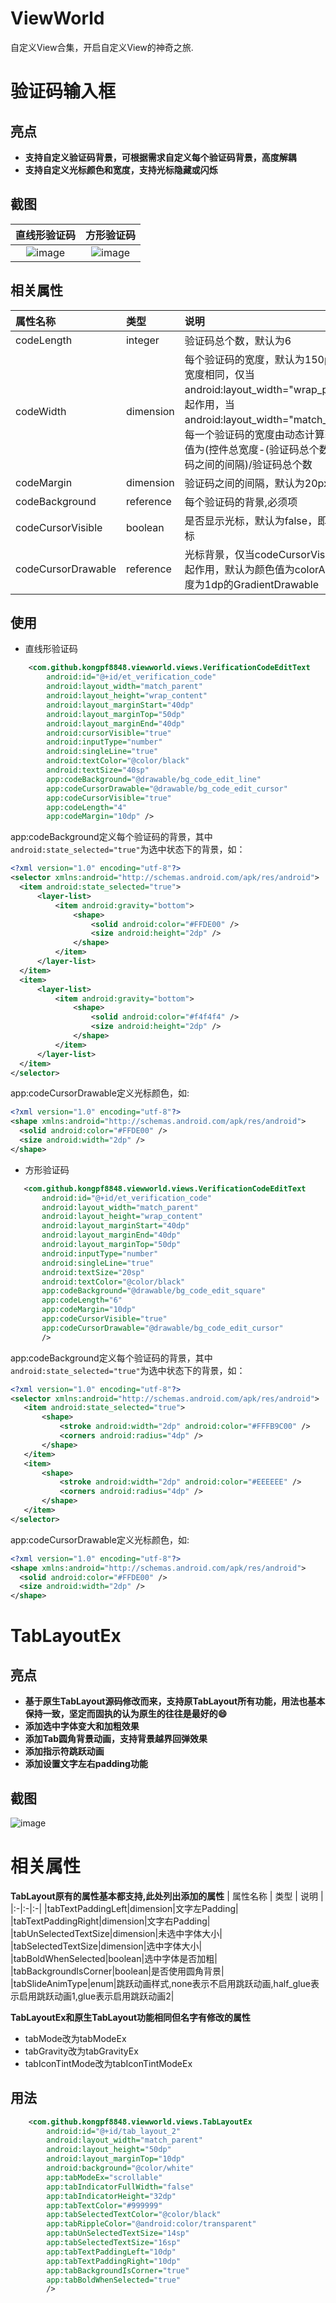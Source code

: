 # ViewWorld
自定义View合集，开启自定义View的神奇之旅.

# 验证码输入框

## 亮点
* **支持自定义验证码背景，可根据需求自定义每个验证码背景，高度解耦**
* **支持自定义光标颜色和宽度，支持光标隐藏或闪烁**

## 截图

| 直线形验证码 | 方形验证码 |
|:-:|:-:|
|![image](https://github.com/kongpf8848/ViewWorld/blob/master/screenshots/1.gif)|![image](https://github.com/kongpf8848/ViewWorld/blob/master/screenshots/2.gif)|

## 相关属性
| 属性名称 | 类型 | 说明 |
|:-|:-|:-|
|codeLength|integer|验证码总个数，默认为6|
|codeWidth|dimension|每个验证码的宽度，默认为150px,高度和宽度相同，仅当android:layout_width="wrap_parent"时起作用，当 android:layout_width="match_parent"时每一个验证码的宽度由动态计算获取，其值为(控件总宽度-(验证码总个数-1)*验证码之间的间隔)/验证码总个数|
|codeMargin|dimension|验证码之间的间隔，默认为20px|
|codeBackground|reference|每个验证码的背景,必须项|
|codeCursorVisible|boolean|是否显示光标，默认为false，即不显示光标|
|codeCursorDrawable|reference|光标背景，仅当codeCursorVisible为true起作用，默认为颜色值为colorAccent，宽度为1dp的GradientDrawable|

## 使用
* 直线形验证码
```xml
    <com.github.kongpf8848.viewworld.views.VerificationCodeEditText
        android:id="@+id/et_verification_code"
        android:layout_width="match_parent"
        android:layout_height="wrap_content"
        android:layout_marginStart="40dp"
        android:layout_marginTop="50dp"
        android:layout_marginEnd="40dp"
        android:cursorVisible="true"
        android:inputType="number"
        android:singleLine="true"
        android:textColor="@color/black"
        android:textSize="40sp"
        app:codeBackground="@drawable/bg_code_edit_line"
        app:codeCursorDrawable="@drawable/bg_code_edit_cursor"
        app:codeCursorVisible="true"
        app:codeLength="4"
        app:codeMargin="10dp" />
```
  app:codeBackground定义每个验证码的背景，其中<code>android:state_selected="true"</code>为选中状态下的背景，如：
  ```xml
<?xml version="1.0" encoding="utf-8"?>
<selector xmlns:android="http://schemas.android.com/apk/res/android">
    <item android:state_selected="true">
        <layer-list>
            <item android:gravity="bottom">
                <shape>
                    <solid android:color="#FFDE00" />
                    <size android:height="2dp" />
                </shape>
            </item>
        </layer-list>
    </item>
    <item>
        <layer-list>
            <item android:gravity="bottom">
                <shape>
                    <solid android:color="#f4f4f4" />
                    <size android:height="2dp" />
                </shape>
            </item>
        </layer-list>
    </item>
</selector>
  ```
  app:codeCursorDrawable定义光标颜色，如:
  ```xml
<?xml version="1.0" encoding="utf-8"?>
<shape xmlns:android="http://schemas.android.com/apk/res/android">
    <solid android:color="#FFDE00" />
    <size android:width="2dp" />
</shape>
  ```
 * 方形验证码
 ```xml
    <com.github.kongpf8848.viewworld.views.VerificationCodeEditText
        android:id="@+id/et_verification_code"
        android:layout_width="match_parent"
        android:layout_height="wrap_content"
        android:layout_marginStart="40dp"
        android:layout_marginEnd="40dp"
        android:layout_marginTop="50dp"
        android:inputType="number"
        android:singleLine="true"
        android:textSize="20sp"
        android:textColor="@color/black"
        app:codeBackground="@drawable/bg_code_edit_square"
        app:codeLength="6"
        app:codeMargin="10dp"
        app:codeCursorVisible="true"
        app:codeCursorDrawable="@drawable/bg_code_edit_cursor"
        />

 ```
 app:codeBackground定义每个验证码的背景，其中<code>android:state_selected="true"</code>为选中状态下的背景，如：
 ```xml
<?xml version="1.0" encoding="utf-8"?>
<selector xmlns:android="http://schemas.android.com/apk/res/android">
    <item android:state_selected="true">
        <shape>
            <stroke android:width="2dp" android:color="#FFFB9C00" />
            <corners android:radius="4dp" />
        </shape>
    </item>
    <item>
        <shape>
            <stroke android:width="2dp" android:color="#EEEEEE" />
            <corners android:radius="4dp" />
        </shape>
    </item>
</selector>
 ```
app:codeCursorDrawable定义光标颜色，如:
  ```xml
<?xml version="1.0" encoding="utf-8"?>
<shape xmlns:android="http://schemas.android.com/apk/res/android">
    <solid android:color="#FFDE00" />
    <size android:width="2dp" />
</shape>
  ```
# TabLayoutEx

## 亮点

 * **基于原生TabLayout源码修改而来，支持原TabLayout所有功能，用法也基本保持一致，坚定而固执的认为原生的往往是最好的:smile:**
 * **添加选中字体变大和加粗效果**
 * **添加Tab圆角背景动画，支持背景越界回弹效果**
 * **添加指示符跳跃动画**
 * **添加设置文字左右padding功能**
 
## 截图
![image](https://github.com/kongpf8848/ViewWorld/blob/master/screenshots/TabLayoutEx.webp)

# 相关属性
**TabLayout原有的属性基本都支持,此处列出添加的属性**
| 属性名称 | 类型 | 说明 |
|:-|:-|:-|
|tabTextPaddingLeft|dimension|文字左Padding|
|tabTextPaddingRight|dimension|文字右Padding|
|tabUnSelectedTextSize|dimension|未选中字体大小|
|tabSelectedTextSize|dimension|选中字体大小|
|tabBoldWhenSelected|boolean|选中字体是否加粗|
|tabBackgroundIsCorner|boolean|是否使用圆角背景|
|tabSlideAnimType|enum|跳跃动画样式,none表示不启用跳跃动画,half_glue表示启用跳跃动画1,glue表示启用跳跃动画2|

**TabLayoutEx和原生TabLayout功能相同但名字有修改的属性**
* tabMode改为tabModeEx
* tabGravity改为tabGravityEx
* tabIconTintMode改为tabIconTintModeEx

## 用法
```xml
    <com.github.kongpf8848.viewworld.views.TabLayoutEx
        android:id="@+id/tab_layout_2"
        android:layout_width="match_parent"
        android:layout_height="50dp"
        android:layout_marginTop="10dp"
        android:background="@color/white"
        app:tabModeEx="scrollable"
        app:tabIndicatorFullWidth="false"
        app:tabIndicatorHeight="32dp"
        app:tabTextColor="#999999"
        app:tabSelectedTextColor="@color/black"
        app:tabRippleColor="@android:color/transparent"
        app:tabUnSelectedTextSize="14sp"
        app:tabSelectedTextSize="16sp"
        app:tabTextPaddingLeft="10dp"
        app:tabTextPaddingRight="10dp"
        app:tabBackgroundIsCorner="true"
        app:tabBoldWhenSelected="true"
        />
```

